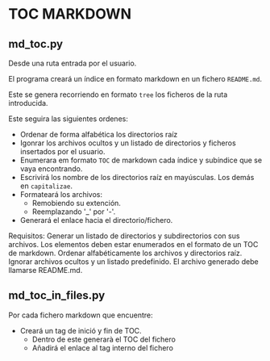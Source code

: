 # TOC MARKDOWN

## md_toc.py

Desde una ruta entrada por el usuario.

El programa creará un índice en formato markdown en un fichero `README.md`.

Este se genera recorriendo en formato `tree` los ficheros de la ruta introducida.

Este seguira las siguientes ordenes:

* Ordenar de forma alfabética los directorios raíz
* Igonrar los archivos ocultos y un listado de directorios y ficheros insertados por el usuario.
* Enumerara em formato `TOC` de markdown cada índice y subíndice que se vaya encontrando.
* Escrivirá los nombre de los directorios raíz en mayúsculas. Los demás en `capitalizae`.
* Formateará los archivos:
  * Remobiendo su extención.
  * Reemplazando '_' por '-'.
* Generará el enlace hacia el directorio/fichero.

Requisitos:
Generar un listado de directorios y subdirectorios con sus archivos.
Los elementos deben estar enumerados en el formato de un TOC de markdown.
Ordenar alfabéticamente los archivos y directorios raíz.
Ignorar archivos ocultos y un listado predefinido.
El archivo generado debe llamarse README.md.

## md_toc_in_files.py

Por cada fichero markdown que encuentre:

* Creará un tag de inició y fin de TOC.
  * Dentro de este generarà el TOC del fichero
  * Añadirá el enlace al tag interno del fichero